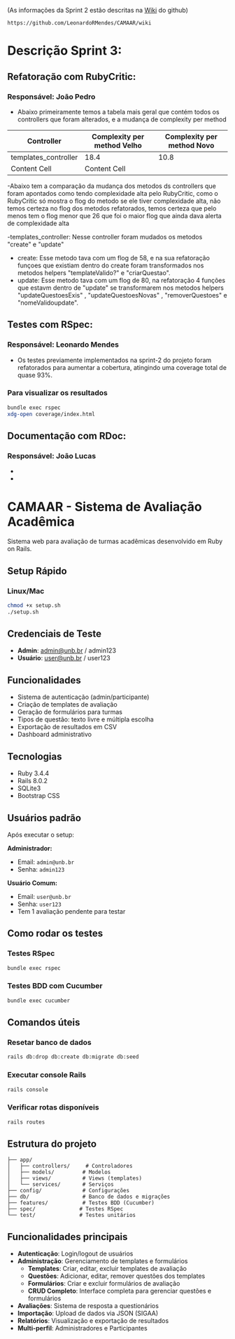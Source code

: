 (As informações da Sprint 2 estão descritas na <a href="https://github.com/LeonardoRMendes/CAMAAR/wiki">Wiki</a> do github)

```https://github.com/LeonardoRMendes/CAMAAR/wiki```
# Descrição Sprint 3:

## Refatoração com RubyCritic:
### **Responsável**: João Pedro
- Abaixo primeiramente temos a tabela mais geral que contém todos os controllers que foram alterados, e a mudança de complexity per method
  
| Controller           | Complexity per method Velho| Complexity per method Novo |
| -------------------- | -------------------------- | -------------------------- |
| templates_controller | 18.4               |               10.8             |
| Content Cell  | Content Cell               |                            |

-Abaixo tem a comparação da mudança dos metodos ds controllers que foram apontados como tendo complexidade alta pelo RubyCritic, como o RubyCritic só mostra o flog do metodo se ele tiver complexidade alta, não temos certeza no flog dos metodos refatorados, temos certeza que pelo menos tem o flog menor que 26 que foi o maior flog que ainda dava alerta de complexidade alta

-templates_controller: Nesse controller foram mudados os metodos "create" e "update"
-  create: Esse metodo tava com um flog de 58, e na sua refatoração funçoes que existiam dentro do create foram transformados nos metodos helpers "templateValido?" e "criarQuestao".
-  update: Esse metodo tava com um flog de 80, na refatoração 4 funções que estavm dentro de "update" se transformarem nos metodos helpers "updateQuestoesExis" , "updateQuestoesNovas" , "removerQuestoes" e "nomeValidoupdate".

## Testes com RSpec:
### **Responsável**: Leonardo Mendes
- Os testes previamente implementados na sprint-2 do projeto foram refatorados para aumentar a cobertura, atingindo uma coverage total de quase 93%.
### Para visualizar os resultados
```bash
bundle exec rspec
xdg-open coverage/index.html
```


## Documentação com RDoc:
### **Responsável**: João Lucas
- 
- 


# CAMAAR - Sistema de Avaliação Acadêmica

Sistema web para avaliação de turmas acadêmicas desenvolvido em Ruby on Rails.

## Setup Rápido

### Linux/Mac
```bash
chmod +x setup.sh
./setup.sh
```

## Credenciais de Teste

- **Admin**: admin@unb.br / admin123
- **Usuário**: user@unb.br / user123

## Funcionalidades

- Sistema de autenticação (admin/participante)
- Criação de templates de avaliação
- Geração de formulários para turmas
- Tipos de questão: texto livre e múltipla escolha
- Exportação de resultados em CSV
- Dashboard administrativo

## Tecnologias

- Ruby 3.4.4
- Rails 8.0.2
- SQLite3
- Bootstrap CSS

## Usuários padrão

Após executar o setup:

**Administrador:**
- Email: `admin@unb.br`
- Senha: `admin123`

**Usuário Comum:**
- Email: `user@unb.br`
- Senha: `user123`
- Tem 1 avaliação pendente para testar

## Como rodar os testes

### Testes RSpec
```bash
bundle exec rspec
```

### Testes BDD com Cucumber
```bash
bundle exec cucumber
```

## Comandos úteis

### Resetar banco de dados
```bash
rails db:drop db:create db:migrate db:seed
```

### Executar console Rails
```bash
rails console
```

### Verificar rotas disponíveis
```bash
rails routes
```

## Estrutura do projeto

```
├── app/
│   ├── controllers/     # Controladores
│   ├── models/         # Modelos
│   ├── views/          # Views (templates)
│   └── services/       # Serviços
├── config/             # Configurações
├── db/                 # Banco de dados e migrações
├── features/           # Testes BDD (Cucumber)
├── spec/              # Testes RSpec
└── test/              # Testes unitários
```

## Funcionalidades principais

- **Autenticação**: Login/logout de usuários
- **Administração**: Gerenciamento de templates e formulários
  - **Templates**: Criar, editar, excluir templates de avaliação
  - **Questões**: Adicionar, editar, remover questões dos templates
  - **Formulários**: Criar e excluir formulários de avaliação
  - **CRUD Completo**: Interface completa para gerenciar questões e formulários
- **Avaliações**: Sistema de resposta a questionários
- **Importação**: Upload de dados via JSON (SIGAA)
- **Relatórios**: Visualização e exportação de resultados
- **Multi-perfil**: Administradores e Participantes
